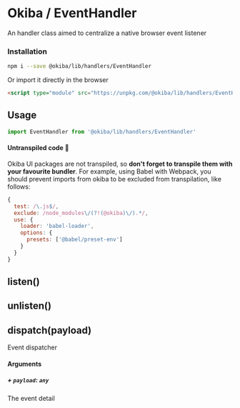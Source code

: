 

# Okiba / EventHandler
An handler class aimed to centralize a native browser event listener




### Installation

```bash
npm i --save @okiba/lib/handlers/EventHandler
```

Or import it directly in the browser
```html
<script type="module" src="https://unpkg.com/@okiba/lib/handlers/EventHandler/index.js"></script>
```

## Usage

```javascript
import EventHandler from '@okiba/lib/handlers/EventHandler'
```

#### Untranspiled code 🛑
Okiba UI packages are not transpiled, so __don't forget to transpile them with your favourite bundler__.
For example, using Babel with Webpack, you should prevent imports from okiba to be excluded from transpilation, like follows:
```javascript
{
  test: /\.js$/,
  exclude: /node_modules\/(?!(@okiba)\/).*/,
  use: {
    loader: 'babel-loader',
    options: {
      presets: ['@babel/preset-env']
    }
  }
}
```







## listen()









## unlisten()









## dispatch(payload)


Event dispatcher







#### Arguments


##### + `payload`: `any`

The event detail




